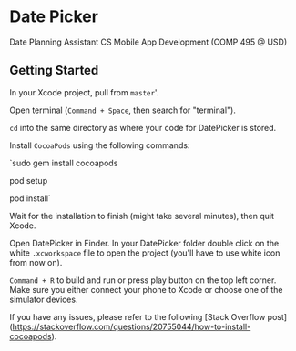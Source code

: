 # Date Picker

Date Planning Assistant CS Mobile App Development (COMP 495 @ USD)

## Getting Started

In your Xcode project, pull from `master`'.

Open terminal (`Command + Space`, then search for "terminal").

`cd` into the same directory as where your code for DatePicker is stored.

Install `CocoaPods` using the following commands:

`sudo gem install cocoapods

pod setup

pod install`

Wait for the installation to finish (might take several minutes), then quit Xcode.

Open DatePicker in Finder. In your DatePicker folder double click on the white `.xcworkspace` file to open the project (you'll have to use white icon from now on).

`Command + R` to build and run or press play button on the top left corner. Make sure you either connect your phone to Xcode or choose one of the simulator devices.

If you have any issues, please refer to the following [Stack Overflow post] (https://stackoverflow.com/questions/20755044/how-to-install-cocoapods).
